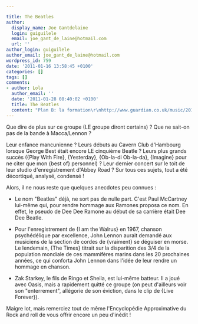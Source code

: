 ```yaml
---

title: The Beatles
author:
  display_name: Joe Gantdelaine
  login: guiguilele
  email: joe_gant_de_laine@hotmail.com
  url: ''
author_login: guiguilele
author_email: joe_gant_de_laine@hotmail.com
wordpress_id: 759
date: '2011-01-16 13:58:45 +0100'
categories: []
tags: []
comments:
- author: Lola
  author_email: ''
  date: '2011-01-28 08:40:02 +0100'
  title: The Beatles
  content: "Plan B: la formation\r\nhttp://www.guardian.co.uk/music/2011/jan/27/worlds-first-beatles-graduate"
---
```

Que dire de plus sur ce groupe (LE groupe diront certains) ?
Que ne sait-on pas de la bande à Macca/Lennon ?

Leur enfance mancunienne ? Leurs débuts au Cavern Club d'Hambourg lorsque George Best était encore LE cinquième Beatle ? Leurs plus grands succès ({Play With Fire}, {Yesterday}, {Ob-la-di Ob-la-da}, {Imagine} pour ne citer que mon {best of} personnel) ? Leur dernier concert sur le toit de leur studio d'enregistrement d'Abbey Road ? Sur tous ces sujets, tout a été décortiqué, analysé, condensé !

Alors, il ne nous reste que quelques anecdotes peu connues :

- Le nom "Beatles" déjà, ne sort pas de nulle part. C'est Paul McCartney lui-même qui, pour rendre hommage aux Ramones proposa ce nom. En effet, le pseudo de Dee Dee Ramone au début de sa carrière était Dee Dee Beatle.

- Pour l'enregistrement de {I am the Walrus} en 1967, chanson psychédélique par excellence, John Lennon aurait demandé aux musiciens de la section de cordes de {vraiment} se déguiser en morse. Le lendemain, {The Times} titrait sur la disparition des 3/4 de la population mondiale de ces mammifères marins dans les 20 prochaines années, ce qui conforta John Lennon dans l'idée de leur rendre un hommage en chanson.

- Zak Starkey, le fils de Ringo et Sheila, est lui-même batteur. Il a joué avec Oasis, mais a rapidement quitté ce groupe (on peut d'ailleurs voir son "enterrement", allégorie de son éviction, dans le clip de {Live Forever}).

Maigre lot, mais remerciez tout de même l'Encyclopédie Approximative du Rock and roll de vous offrir encore un peu d'inédit !

